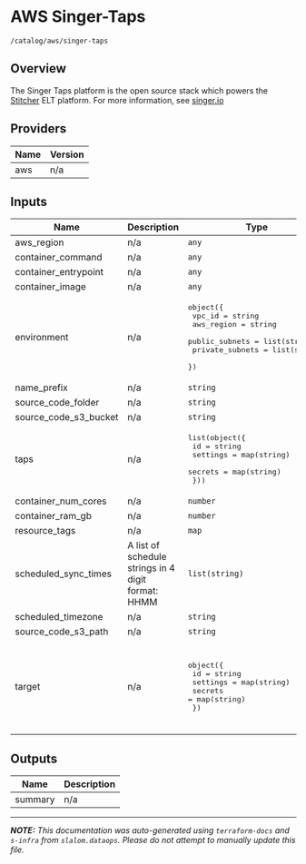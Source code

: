 
# AWS Singer-Taps

`/catalog/aws/singer-taps`

## Overview


The Singer Taps platform is the open source stack which powers the [Stitcher](https://www.stitcher.com) ELT platform. For more information, see [singer.io](https://singer.io)

## Providers

| Name | Version |
|------|---------|
| aws | n/a |

## Inputs

| Name | Description | Type | Default | Required |
|------|-------------|------|---------|:-----:|
| aws\_region | n/a | `any` | n/a | yes |
| container\_command | n/a | `any` | n/a | yes |
| container\_entrypoint | n/a | `any` | n/a | yes |
| container\_image | n/a | `any` | n/a | yes |
| environment | n/a | <pre>object({<br>    vpc_id          = string<br>    aws_region      = string<br>    public_subnets  = list(string)<br>    private_subnets = list(string)<br>  })</pre> | n/a | yes |
| name\_prefix | n/a | `string` | n/a | yes |
| source\_code\_folder | n/a | `string` | n/a | yes |
| source\_code\_s3\_bucket | n/a | `string` | n/a | yes |
| taps | n/a | <pre>list(object({<br>    id       = string<br>    settings = map(string)<br>    secrets  = map(string)<br>  }))</pre> | n/a | yes |
| container\_num\_cores | n/a | `number` | `0.5` | no |
| container\_ram\_gb | n/a | `number` | `1` | no |
| resource\_tags | n/a | `map` | `{}` | no |
| scheduled\_sync\_times | A list of schedule strings in 4 digit format: HHMM | `list(string)` | `[]` | no |
| scheduled\_timezone | n/a | `string` | `"PT"` | no |
| source\_code\_s3\_path | n/a | `string` | `"code/taps"` | no |
| target | n/a | <pre>object({<br>    id       = string<br>    settings = map(string)<br>    secrets  = map(string)<br>  })</pre> | <pre>{<br>  "id": "s3-csv",<br>  "secrets": {},<br>  "settings": {<br>    "s3_key_prefix": "data/raw/{tap}/{table}/{version}/"<br>  }<br>}</pre> | no |

## Outputs

| Name | Description |
|------|-------------|
| summary | n/a |

---------------------

_**NOTE:** This documentation was auto-generated using
`terraform-docs` and `s-infra` from `slalom.dataops`.
Please do not attempt to manually update this file._
